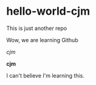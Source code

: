 # hello-world-cjm
This is just another repo

Wow, we are learning Github

*cjm*

**cjm**

I can't believe I'm learning this.
